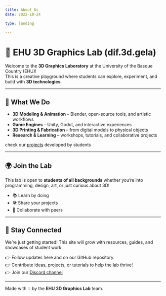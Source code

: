 ```yaml
---
title: About Us
date: 2022-10-24

type: landing

---
```


# 🎨 EHU 3D Graphics Lab (dif.3d.gela)

Welcome to the **3D Graphics Laboratory** at the University of the Basque Country (EHU)!  
This is a creative playground where students can explore, experiment, and build with **3D technologies**.

---

## 🚀 What We Do
- **3D Modeling & Animation** – Blender, open-source tools, and artistic workflows  
- **Game Engines** – Unity, Godot, and interactive experiences  
- **3D Printing & Fabrication** – from digital models to physical objects  
- **Research & Learning** – workshops, tutorials, and collaborative projects  

check our [projects](https://github.com/ilopezgazpio/dif.3d.gela) developed by students

---

## 🌍 Join the Lab
This lab is open to **students of all backgrounds** whether you’re into programming, design, art, or just curious about 3D!

- 📚 Learn by doing  
- 🛠️ Share your projects  
- 🤝 Collaborate with peers  

---

## 📢 Stay Connected
We’re just getting started! This site will grow with resources, guides, and showcases of student work.  

👉 Follow updates here and on our GitHub repository.  
👉 Contribute ideas, projects, or tutorials to help the lab thrive!  
👉 Join our [Discord channel](https://discord.gg/tUJCjDse)

---

Made with 💡 by the **EHU 3D Graphics Lab** team.